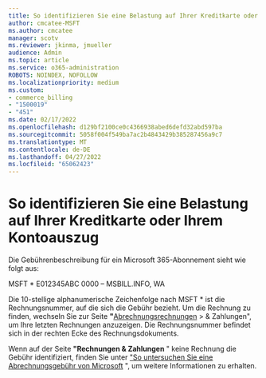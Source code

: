 ```yaml
---
title: So identifizieren Sie eine Belastung auf Ihrer Kreditkarte oder Ihrem Kontoauszug
author: cmcatee-MSFT
ms.author: cmcatee
manager: scotv
ms.reviewer: jkinma, jmueller
audience: Admin
ms.topic: article
ms.service: o365-administration
ROBOTS: NOINDEX, NOFOLLOW
ms.localizationpriority: medium
ms.custom:
- commerce_billing
- "1500019"
- "451"
ms.date: 02/17/2022
ms.openlocfilehash: d129bf2100ce0c4366938abed6defd32abd597ba
ms.sourcegitcommit: 5058f004f549ba7ac2b4843429b385287456a9c7
ms.translationtype: MT
ms.contentlocale: de-DE
ms.lasthandoff: 04/27/2022
ms.locfileid: "65062423"
---
```

# <a name="how-to-identify-a-charge-on-your-credit-card-or-bank-statement"></a>So identifizieren Sie eine Belastung auf Ihrer Kreditkarte oder Ihrem Kontoauszug

Die Gebührenbeschreibung für ein Microsoft 365-Abonnement sieht wie folgt aus:
  
MSFT \* E012345ABC 0000 – MSBILL.INFO, WA
  
Die 10-stellige alphanumerische Zeichenfolge nach MSFT \* ist die Rechnungsnummer, auf die sich die Gebühr bezieht. Um die Rechnung zu finden, wechseln Sie zur Seite **"**[Abrechnungsrechnungen](https://go.microsoft.com/fwlink/p/?linkid=848039) \> & Zahlungen", um Ihre letzten Rechnungen anzuzeigen. Die Rechnungsnummer befindet sich in der rechten Ecke des Rechnungsdokuments.

Wenn auf der Seite **"Rechnungen & Zahlungen** " keine Rechnung die Gebühr identifiziert, finden Sie unter ["So untersuchen Sie eine Abrechnungsgebühr von Microsoft](https://support.microsoft.com/account-billing/how-to-investigate-a-billing-charge-from-microsoft-398c5328-364c-d5e4-ea8f-f5ad60562a93) ", um weitere Informationen zu erhalten.
